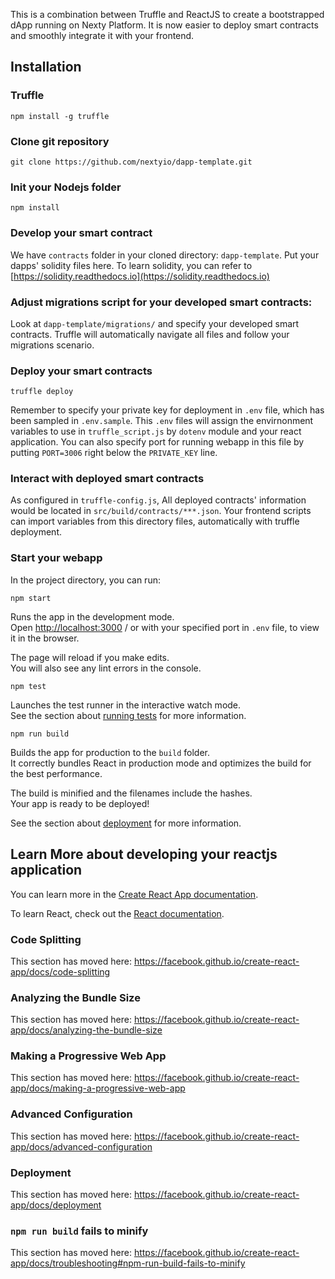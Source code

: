 This is a combination between Truffle and ReactJS to create a bootstrapped dApp running on Nexty Platform. It is now easier to deploy smart contracts and smoothly integrate it with your frontend.

## Installation

### Truffle

`npm install -g truffle`

### Clone git repository

`git clone https://github.com/nextyio/dapp-template.git`

### Init your Nodejs folder

`npm install`

### Develop your smart contract

We have `contracts` folder in your cloned directory: `dapp-template`. Put your dapps' solidity files here. To learn solidity, you can refer to [https://solidity.readthedocs.io](https://solidity.readthedocs.io)

### Adjust migrations script for your developed smart contracts:

Look at `dapp-template/migrations/` and specify your developed smart contracts. Truffle will automatically navigate all files and follow your migrations scenario.

### Deploy your smart contracts

`truffle deploy`

Remember to specify your private key for deployment in `.env` file, which has been sampled in `.env.sample`. This `.env` files will assign the envirnonment variables to use in `truffle_script.js` by `dotenv` module and your react application. You can also specify port for running webapp in this file by putting `PORT=3006` right below the `PRIVATE_KEY` line.

### Interact with deployed smart contracts

As configured in `truffle-config.js`, All deployed contracts' information would be located in `src/build/contracts/***.json`. Your frontend scripts can import variables from this directory files, automatically with truffle deployment.

### Start your webapp

In the project directory, you can run:

`npm start`

Runs the app in the development mode.<br>
Open [http://localhost:3000](http://localhost:3000) / or with your specified port in `.env` file, to view it in the browser.

The page will reload if you make edits.<br>
You will also see any lint errors in the console.

`npm test`

Launches the test runner in the interactive watch mode.<br>
See the section about [running tests](https://facebook.github.io/create-react-app/docs/running-tests) for more information.

`npm run build`

Builds the app for production to the `build` folder.<br>
It correctly bundles React in production mode and optimizes the build for the best performance.

The build is minified and the filenames include the hashes.<br>
Your app is ready to be deployed!

See the section about [deployment](https://facebook.github.io/create-react-app/docs/deployment) for more information.

## Learn More about developing your reactjs application

You can learn more in the [Create React App documentation](https://facebook.github.io/create-react-app/docs/getting-started).

To learn React, check out the [React documentation](https://reactjs.org/).

### Code Splitting

This section has moved here: https://facebook.github.io/create-react-app/docs/code-splitting

### Analyzing the Bundle Size

This section has moved here: https://facebook.github.io/create-react-app/docs/analyzing-the-bundle-size

### Making a Progressive Web App

This section has moved here: https://facebook.github.io/create-react-app/docs/making-a-progressive-web-app

### Advanced Configuration

This section has moved here: https://facebook.github.io/create-react-app/docs/advanced-configuration

### Deployment

This section has moved here: https://facebook.github.io/create-react-app/docs/deployment

### `npm run build` fails to minify

This section has moved here: https://facebook.github.io/create-react-app/docs/troubleshooting#npm-run-build-fails-to-minify
